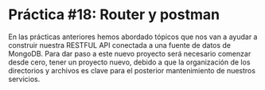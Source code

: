 # Práctica #18: Router y postman
En las prácticas anteriores hemos abordado tópicos que nos van a ayudar a construir nuestra RESTFUL API conectada a una fuente de datos de MongoDB. Para dar paso a este nuevo proyecto será necesario comenzar desde cero, tener un proyecto nuevo, debido a que la organización de los directorios y archivos es clave para el posterior mantenimiento de nuestros servicios.
